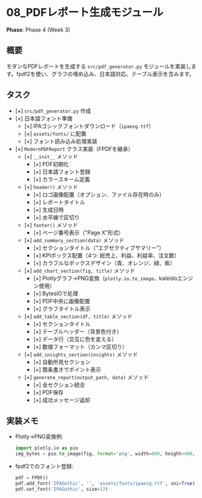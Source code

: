 # 08_PDFレポート生成モジュール

**Phase**: Phase 4 (Week 3)

## 概要
モダンなPDFレポートを生成する `src/pdf_generator.py` モジュールを実装します。fpdf2を使い、グラフの埋め込み、日本語対応、テーブル表示を含みます。

## タスク
- [×] `src/pdf_generator.py` 作成
- [×] 日本語フォント準備
  - [×] IPAゴシックフォントダウンロード（`ipaexg.ttf`）
  - [×] `assets/fonts/` に配置
  - [×] フォント読み込み処理実装
- [×] `ModernPDFReport` クラス実装（FPDFを継承）
  - [×] `__init__` メソッド
    - [×] PDF初期化
    - [×] 日本語フォント登録
    - [×] カラースキーム定義
  - [×] `header()` メソッド
    - [×] ロゴ画像配置（オプション、ファイル存在時のみ）
    - [×] レポートタイトル
    - [×] 生成日時
    - [×] 水平線で区切り
  - [×] `footer()` メソッド
    - [×] ページ番号表示（"Page X"形式）
  - [×] `add_summary_section(data)` メソッド
    - [×] セクションタイトル（"エグゼクティブサマリー"）
    - [×] KPIボックス配置（4つ: 総売上、利益、利益率、注文数）
    - [×] カラフルなボックスデザイン（青、オレンジ、緑、紫）
  - [×] `add_chart_section(fig, title)` メソッド
    - [×] Plotlyグラフ→PNG変換（`plotly.io.to_image`、kaleidoエンジン使用）
    - [×] BytesIOで処理
    - [×] PDF中央に画像配置
    - [×] グラフタイトル表示
  - [×] `add_table_section(df, title)` メソッド
    - [×] セクションタイトル
    - [×] テーブルヘッダー（背景色付き）
    - [×] データ行（交互に色を変える）
    - [×] 数値フォーマット（カンマ区切り）
  - [×] `add_insights_section(insights)` メソッド
    - [×] 自動所見セクション
    - [×] 箇条書きでポイント表示
  - [×] `generate_report(output_path, data)` メソッド
    - [×] 全セクション統合
    - [×] PDF保存
    - [×] 成功メッセージ返却

## 実装メモ
- Plotly→PNG変換例:
  ```python
  import plotly.io as pio
  img_bytes = pio.to_image(fig, format='png', width=800, height=400, engine='kaleido')
  ```
- fpdf2でのフォント登録:
  ```python
  pdf = FPDF()
  pdf.add_font('IPAGothic', '', 'assets/fonts/ipaexg.ttf', uni=True)
  pdf.set_font('IPAGothic', size=12)
  ```
